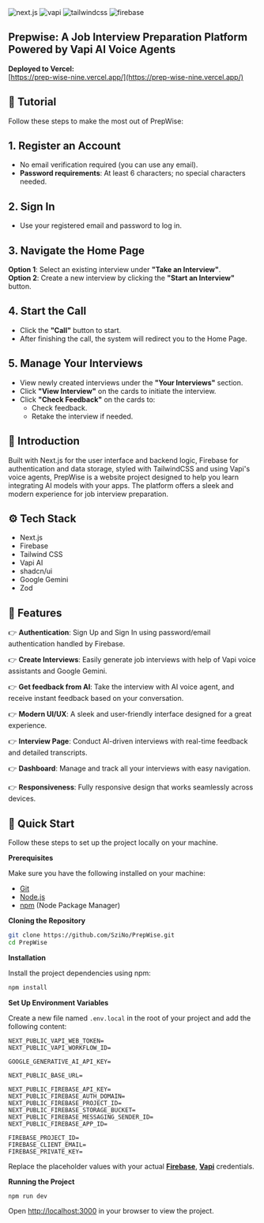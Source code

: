 <div>
    <img src="https://img.shields.io/badge/-Next.JS-black?style=for-the-badge&logoColor=white&logo=nextdotjs&color=black" alt="next.js" />
    <img src="https://img.shields.io/badge/-Vapi-white?style=for-the-badge&color=5dfeca" alt="vapi" />
    <img src="https://img.shields.io/badge/-Tailwind_CSS-black?style=for-the-badge&logoColor=white&logo=tailwindcss&color=06B6D4" alt="tailwindcss" />
    <img src="https://img.shields.io/badge/-Firebase-black?style=for-the-badge&logoColor=white&logo=firebase&color=DD2C00" alt="firebase" />
</div>

## Prepwise: A Job Interview Preparation Platform Powered by Vapi AI Voice Agents

**Deployed to Vercel:**  
[https://prep-wise-nine.vercel.app/](https://prep-wise-nine.vercel.app/)

## 🚨 Tutorial

Follow these steps to make the most out of PrepWise:

## 1. Register an Account

- No email verification required (you can use any email).
- **Password requirements**: At least 6 characters; no special characters needed.

## 2. Sign In

- Use your registered email and password to log in.

## 3. Navigate the Home Page

**Option 1**: Select an existing interview under **"Take an Interview"**.  
**Option 2**: Create a new interview by clicking the **"Start an Interview"** button.

## 4. Start the Call

- Click the **"Call"** button to start.
- After finishing the call, the system will redirect you to the Home Page.

## 5. Manage Your Interviews

- View newly created interviews under the **"Your Interviews"** section.
- Click **"View Interview"** on the cards to initiate the interview.
- Click **"Check Feedback"** on the cards to:
  - Check feedback.
  - Retake the interview if needed.

## 🤖 Introduction

Built with Next.js for the user interface and backend logic, Firebase for authentication and data storage, styled with TailwindCSS and using Vapi's voice agents, PrepWise is a website project designed to help you learn integrating AI models with your apps. The platform offers a sleek and modern experience for job interview preparation.

## ⚙️ Tech Stack

- Next.js
- Firebase
- Tailwind CSS
- Vapi AI
- shadcn/ui
- Google Gemini
- Zod

## 🔋 Features

👉 **Authentication**: Sign Up and Sign In using password/email authentication handled by Firebase.

👉 **Create Interviews**: Easily generate job interviews with help of Vapi voice assistants and Google Gemini.

👉 **Get feedback from AI**: Take the interview with AI voice agent, and receive instant feedback based on your conversation.

👉 **Modern UI/UX**: A sleek and user-friendly interface designed for a great experience.

👉 **Interview Page**: Conduct AI-driven interviews with real-time feedback and detailed transcripts.

👉 **Dashboard**: Manage and track all your interviews with easy navigation.

👉 **Responsiveness**: Fully responsive design that works seamlessly across devices.

## 🤸 Quick Start

Follow these steps to set up the project locally on your machine.

**Prerequisites**

Make sure you have the following installed on your machine:

- [Git](https://git-scm.com/)
- [Node.js](https://nodejs.org/en)
- [npm](https://www.npmjs.com/) (Node Package Manager)

**Cloning the Repository**

```bash
git clone https://github.com/SziNo/PrepWise.git
cd PrepWise
```

**Installation**

Install the project dependencies using npm:

```bash
npm install
```

**Set Up Environment Variables**

Create a new file named `.env.local` in the root of your project and add the following content:

```env
NEXT_PUBLIC_VAPI_WEB_TOKEN=
NEXT_PUBLIC_VAPI_WORKFLOW_ID=

GOOGLE_GENERATIVE_AI_API_KEY=

NEXT_PUBLIC_BASE_URL=

NEXT_PUBLIC_FIREBASE_API_KEY=
NEXT_PUBLIC_FIREBASE_AUTH_DOMAIN=
NEXT_PUBLIC_FIREBASE_PROJECT_ID=
NEXT_PUBLIC_FIREBASE_STORAGE_BUCKET=
NEXT_PUBLIC_FIREBASE_MESSAGING_SENDER_ID=
NEXT_PUBLIC_FIREBASE_APP_ID=

FIREBASE_PROJECT_ID=
FIREBASE_CLIENT_EMAIL=
FIREBASE_PRIVATE_KEY=
```

Replace the placeholder values with your actual **[Firebase](https://firebase.google.com/)**, **[Vapi](https://vapi.ai/?utm_source=youtube&utm_medium=video&utm_campaign=jsmastery_recruitingpractice&utm_content=paid_partner&utm_term=recruitingpractice)** credentials.

**Running the Project**

```bash
npm run dev
```

Open [http://localhost:3000](http://localhost:3000) in your browser to view the project.
